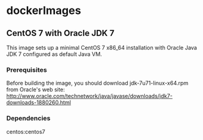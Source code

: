 # dockerImages

## CentOS 7 with Oracle JDK 7

This image sets up a minimal CentOS 7 x86_64 installation with Oracle Java JDK 7
configured as default Java VM.

### Prerequisites

Before building the image, you should download jdk-7u71-linux-x64.rpm from
Oracle's web site: http://www.oracle.com/technetwork/java/javase/downloads/jdk7-downloads-1880260.html

### Dependencies

centos:centos7